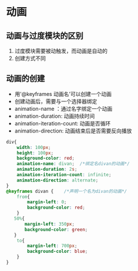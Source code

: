 # 动画
## 动画与过度模块的区别
1. 过度模块需要被动触发，而动画是自动的
2. 创建方式不同
## 动画的创建
- 用'@keyframes 动画名'可以创建一个动画
- 创建动画后，需要与一个选择器绑定
- animation-name ：通过名字绑定一个动画
- animation-duration: 动画持续时间
- animation-iteration-count: 动画是否循环
- animation-direction: 动画结束后是否需要反向播放

```css
div{
    width: 100px;
    height: 100px;
    background-color: red;
    animation-name: divan;  /*绑定名divan的动画*/
    animation-duration: 2s;
    animation-iteration-count: infinite;
    animation-direction: alternate;
}
@keyframes divan {    /*声明一个名为divan的动画*/
    from{
        margin-left: 0;
        background-color: red;
    }
   50%{
       margin-left: 350px;
       background-color: green;
   }
    to{
        margin-left: 700px;
        background-color: blue;
    }
}
```